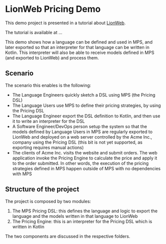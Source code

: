 # LionWeb Pricing Demo

This demo project is presented in a tutorial about [LionWeb](https://github.com/LIonWeb-org).

The tutorial is available at ...

This demo shows how a language can be defined and used in MPS, and later exported so that an interpreter for that language
can be written in Kotlin. This interpreter will also be able to receive models defined in MPS (and exported to LionWeb)
and process them.

## Scenario

The scenario this enables is the following:
- The Language Engineers quickly sketch a DSL using MPS (the Pricing DSL)
- The Language Users use MPS to define their pricing strategies, by using the Pricing DSL
- The Language Engineer export the DSL definition to Kotlin, and then use it to write an interpreter for the DSL
- A Software Engineer/DevOps person setup the system so that the models defined by Language Users in MPS are regularly
  exported to LionWeb and deployed on a web server controlled by the Acme Inc., company using the Pricing DSL
  (this bit is not yet supported, as exporting requires manual actions) 
- The clients of Acme Inc. visits the website and submit orders. The web application invoke the Pricing Engine to
  calculate the price and apply it to the order submitted. In other words, the execution of the pricing strategies
  defined in MPS happen outside of MPS with no dependencies with MPS

## Structure of the project

The project is composed by two modules:

1. The MPS Pricing DSL: this defines the language and logic to export the language and the models written in that
   language to LionWeb
3. The Pricing Engine: this is an interpreter for the Pricing DSL which is written in Kotlin

The two components are discussed in the respective folders.
